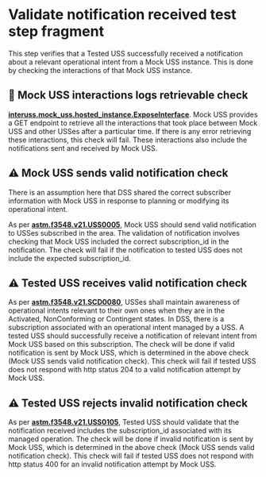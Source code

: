 # Validate notification received test step fragment

This step verifies that a Tested USS successfully received a notification about a relevant operational intent from a Mock USS instance.
This is done by checking the interactions of that Mock USS instance.

## 🛑 Mock USS interactions logs retrievable check
**[interuss.mock_uss.hosted_instance.ExposeInterface](../../../../../requirements/interuss/mock_uss/hosted_instance.md)**.
Mock USS provides a GET endpoint to retrieve all the interactions that took place between Mock USS
and other USSes after a particular time.
If there is any error retrieving these interactions, this check will fail.
These interactions also include the notifications sent and received by Mock USS.

## ⚠️ Mock USS sends valid notification check
There is an assumption here that DSS shared the correct subscriber information with Mock USS in response to planning or modifying its operational intent.

As per **[astm.f3548.v21.USS0005](../../../../../requirements/astm/f3548/v21.md)**,
Mock USS should send valid notification to USSes subscribed in the area.
The validation of notification involves checking that Mock USS included the correct subscription_id in the notification.
The check will fail if the notification to tested USS does not include the expected subscription_id.

## ⚠️ Tested USS receives valid notification check
As per **[astm.f3548.v21.SCD0080](../../../../../requirements/astm/f3548/v21.md)**, USSes shall maintain awareness of
operational intents relevant to their own ones when they are in the Activated, NonConforming or Contingent states.
In DSS, there is a subscription associated with an operational intent managed by a USS. A tested USS should successfully
receive a notification of relevant intent from Mock USS based on this subscription.
The check will be done if valid notification is sent by Mock USS, which is determined in the above
check (Mock USS sends valid notification check).
This check will fail if tested USS does not respond with http status 204 to a valid notification attempt by Mock USS.

## ⚠️ Tested USS rejects invalid notification check

As per **[astm.f3548.v21.USS0105](../../../../../requirements/astm/f3548/v21.md)**, Tested USS should validate that the notification
received includes the subscription_id associated with its managed operation.
The check will be done if invalid notification is sent by Mock USS, which is determined in the above
check (Mock USS sends valid notification check). This check will fail if tested USS does not respond with http status 400
for an invalid notification attempt by Mock USS.


